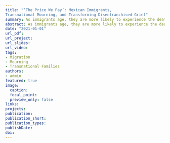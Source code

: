 ```yaml
---
title: "‘The Price We Pay’: Mexican Immigrants,
Transnational Mourning, and Transforming Disenfranchised Grief"
summary: As immigrants age, they are more likely to experience the death of a loved one in Mexico, and the possibility of transnational death becomes a specter that looms over all aspects of life.
abstract: As immigrants age, they are more likely to experience the death of a loved one in Mexico, and the possibility of transnational death becomes a specter that looms over all aspects of life.
date: "2021-01-01"
url_pdf: 
url_project: 
url_slides:
url_video: 
tags:
- Migration
- Mourning
- Transnational Families
authors:
- admin
featured: true
image:
  caption: 
  focal_point: 
  preview_only: false
links:
projects:
publication: 
publication_short: 
publication_types:
publishDate: 
doi: 
---
```

